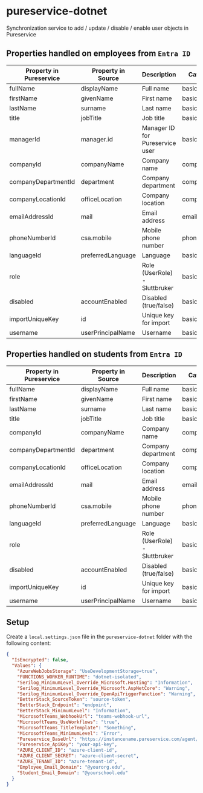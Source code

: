 # pureservice-dotnet

Synchronization service to add / update / disable / enable user objects in Pureservice

## Properties handled on employees from `Entra ID`

| Property in Pureservice | Property in Source | Description                    | Category     | Type   | Default Value |
|------------------------|--------------------|---------------------------------|--------------|--------|---------------|
| fullName               | displayName        | Full name                       | basic        | string | null          |
| firstName              | givenName          | First name                      | basic        | string | null          |
| lastName               | surname            | Last name                       | basic        | string | null          |
| title                  | jobTitle           | Job title                       | basic        | string | null          |
| managerId              | manager.id         | Manager ID for Pureservice user | basic        | int    | null          |
| companyId              | companyName        | Company name                    | company      | int    | null          |
| companyDepartmentId    | department         | Company department              | company      | int    | null          |
| companyLocationId      | officeLocation     | Company location                | company      | int    | null          |
| emailAddressId         | mail               | Email address                   | emailaddress | int    | null          |
| phoneNumberId          | csa.mobile         | Mobile phone number             | phonenumber  | int    | null          |
| languageId             | preferredLanguage  | Language                        | basic        | int    | Norwegian     |
| role                   |                    | Role (UserRole) - Sluttbruker   | basic        | int    | null          |
| disabled               | accountEnabled     | Disabled (true/false)           | basic        | int    | false         |
| importUniqueKey        | id                 | Unique key for import           | basic        | int    | null          |
| username               | userPrincipalName  | Username                        | basic        | int    | null          |

## Properties handled on students from `Entra ID`

| Property in Pureservice | Property in Source | Description                    | Category     | Type   | Default Value |
|------------------------|--------------------|---------------------------------|--------------|--------|---------------|
| fullName               | displayName        | Full name                       | basic        | string | null          |
| firstName              | givenName          | First name                      | basic        | string | null          |
| lastName               | surname            | Last name                       | basic        | string | null          |
| title                  | jobTitle           | Job title                       | basic        | string | null          |
| companyId              | companyName        | Company name                    | company      | int    | null          |
| companyDepartmentId    | department         | Company department              | company      | int    | null          |
| companyLocationId      | officeLocation     | Company location                | company      | int    | null          |
| emailAddressId         | mail               | Email address                   | emailaddress | int    | null          |
| phoneNumberId          | csa.mobile         | Mobile phone number             | phonenumber  | int    | null          |
| languageId             | preferredLanguage  | Language                        | basic        | int    | Norwegian     |
| role                   |                    | Role (UserRole) - Sluttbruker   | basic        | int    | null          |
| disabled               | accountEnabled     | Disabled (true/false)           | basic        | int    | false         |
| importUniqueKey        | id                 | Unique key for import           | basic        | int    | null          |
| username               | userPrincipalName  | Username                        | basic        | int    | null          |

## Setup

Create a `local.settings.json` file in the `pureservice-dotnet` folder with the following content:
```json
{
  "IsEncrypted": false,
  "Values": {
    "AzureWebJobsStorage": "UseDevelopmentStorage=true",
    "FUNCTIONS_WORKER_RUNTIME": "dotnet-isolated",
    "Serilog_MinimumLevel_Override_Microsoft.Hosting": "Information",
    "Serilog_MinimumLevel_Override_Microsoft.AspNetCore": "Warning",
    "Serilog_MinimumLevel_Override_OpenApiTriggerFunction": "Warning",
    "BetterStack_SourceToken": "source-token",
    "BetterStack_Endpoint": "endpoint",
    "BetterStack_MinimumLevel": "Information",
    "MicrosoftTeams_WebhookUrl": "teams-webhook-url",
    "MicrosoftTeams_UseWorkflows": "true",
    "MicrosoftTeams_TitleTemplate": "Something",
    "MicrosoftTeams_MinimumLevel": "Error",
    "Pureservice_BaseUrl": "https://instancename.pureservice.com/agent/api/",
    "Pureservice_ApiKey": "your-api-key",
    "AZURE_CLIENT_ID": "azure-client-id",
    "AZURE_CLIENT_SECRET": "azure-client-secret",
    "AZURE_TENANT_ID": "azure-tenant-id",
    "Employee_Email_Domain": "@yourorg.edu",
    "Student_Email_Domain": "@yourschool.edu"
  }
}
```